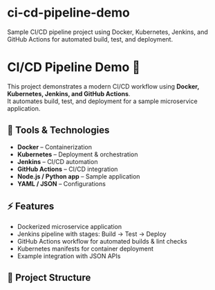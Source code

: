 # ci-cd-pipeline-demo
Sample CI/CD pipeline project using Docker, Kubernetes, Jenkins, and GitHub Actions for automated build, test, and deployment.
# CI/CD Pipeline Demo 🚀

This project demonstrates a modern CI/CD workflow using **Docker, Kubernetes, Jenkins, and GitHub Actions**.  
It automates build, test, and deployment for a sample microservice application.  

## 🔧 Tools & Technologies
- **Docker** – Containerization
- **Kubernetes** – Deployment & orchestration
- **Jenkins** – CI/CD automation
- **GitHub Actions** – CI/CD integration
- **Node.js / Python app** – Sample application
- **YAML / JSON** – Configurations

## ⚡ Features
- Dockerized microservice application
- Jenkins pipeline with stages: Build → Test → Deploy
- GitHub Actions workflow for automated builds & lint checks
- Kubernetes manifests for container deployment
- Example integration with JSON APIs

## 📂 Project Structure
